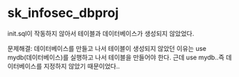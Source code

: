 # sk_infosec_dbproj
init.sql이 작동하지 않아서 테이블과 데이터베이스가 생성되지 않았었다.

문제해결:
데이터베이스를 만들고 나서 테이블이 생성되지 않았던 이유는
use mydb(데이터베이스)를
실행하고 나서 테이블을 만들어야 한다.
근데 use mydb..즉 데이터베이스를 지정하지 않았기 때문이었다..
